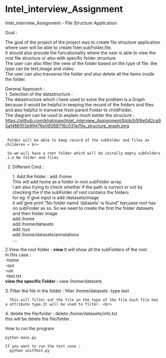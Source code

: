 # Intel_interview_Assignment
Intel_interview_Assignment - File Structure Application


Goal :<br>
  <p>
	The goal of the project of the project was to create file structure application where user will be able to create foler,subFolder,file. <br>
	It should also provide the funcationality where the user is able to view the root file structure or also with specific folder structure. <br>
	The user can also filter the view of the folder based on the type of file. the type can be text,image and video. <br> 
	The user can also travserse the folder and also delete all the items inside the folder. <br>
  </p>

Gerenal Approach : <br>
	1. Selection of the datastructure : <br>
		The datastructure which i have used to solve the problem is a Graph because it would be helpful in keeping the record of the folders and files and also helpful in tranverse from parent Folder to childFolder.<br>
		 The  diagram  can be used to explain much better the structure :<br>
     <a>
        https://github.com/khatrpaw/Intel_interview_Assignment/blob/b5f6e042ca95af486103e99476e09268716c031e/file_structure_graph.png
     </a><br><br>
     
     Folder will be able to keep record of the subFolder and files as childeren < br>
     
     So we will have a root folder which will be initally empty subFolders .i.e No folder and files  
     
  2. Different Cmd :<br>
      <p>
      1. Add the folder : add /home <br>
               This will add home as a folder in root.subFolder array. <br>
               I am also trying to check whether if the path is correct or not by checking the if the subFolder of root contains the folders <br>
               for eg:  if give input is add /datasets/image <br>
               it will give print "No folder namd 'datasets' is found" becuase root has no subFolder as ss. So we need to create the first the folder datasets and then folder image <br>
        add /home <br>
        add /home/datasets <br>
        add /sys <br>
        add /home/datasets/annotations <br>
        .... <br>
  </p>  
  <p>
  2.View the root folder :  <B>view </B>
        It will show all the subFolders of the root <br>
        In this case : <br>
          -home  <br>
          -sys  <br>
          -usr  <br>
          -text.txt <br>
  <B> view the specific Folder :</B> view /home/datasets <br>
  </p>
  <p>
  3. Filter the file in the folder : filter /home/datasets -type text <br>
  
      This will filter out the file on the type of the file.Such file has a attribute type.It will be used to filter. <br> 
  
  </p><p>
  4. delete the file/folder : delete /home/datasets/info.txt <br>
      this will be delete the file/folder .<br>
  
  </p>
  
  
  How to run the program
  
    python main.py
    
    If you want to run the test case :
      python unitTest.py
    
    
    
    
  

